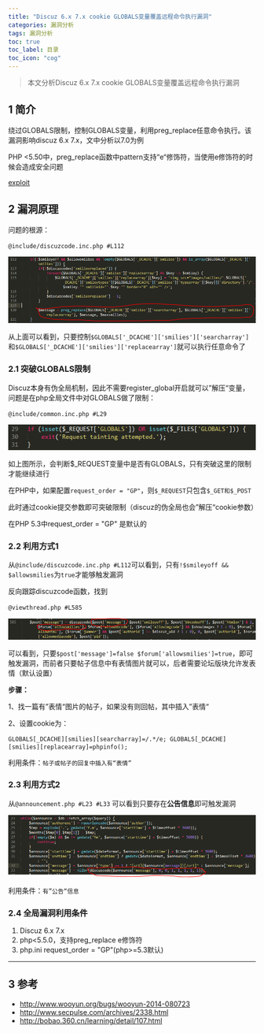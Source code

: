 ```yaml
---
title: "Discuz 6.x 7.x cookie GLOBALS变量覆盖远程命令执行漏洞"
categories: 漏洞分析
tags: 漏洞分析
toc: true
toc_label: 目录
toc_icon: "cog"
---
```


> 本文分析Discuz 6.x 7.x cookie GLOBALS变量覆盖远程命令执行漏洞

## 1 简介

绕过GLOBALS限制，控制GLOBALS变量，利用preg_replace任意命令执行。该漏洞影响discuz 6.x 7.x，文中分析以7.0为例

PHP <5.50中，preg_replace函数中pattern支持“e“修饰符，当使用e修饰符的时候会造成安全问题

[exploit](https://github.com/alpha1e0/pentestdb/blob/master/exploit/cms_discuz_6_x7_x_cookie_rce.py)

## 2 漏洞原理

问题的根源：

`@include/discuzcode.inc.php #L112`

![问题根源](/images/discuz_global_rce_1.png)

从上面可以看到，只要控制`$GLOBALS['_DCACHE']['smilies']['searcharray']`和`$GLOBALS['_DCACHE']['smilies']['replacearray']`就可以执行任意命令了

### 2.1 突破GLOBALS限制

Discuz本身有伪全局机制，因此不需要register_global开启就可以”解压“变量，问题是在php全局文件中对GLOBALS做了限制：

`@include/common.inc.php #L29`

![突破GLOBALS限制](/images/discuz_global_rce_2.png)

如上图所示，会判断$_REQUEST变量中是否有GLOBALS，只有突破这里的限制才能继续进行

在PHP中，如果配置`request_order = "GP"`，则`$_REQUEST`只包含`$_GET和$_POST`

此时通过cookie提交参数即可突破限制（discuz的伪全局也会”解压“cookie参数）

在PHP 5.3中request_order = "GP" 是默认的

### 2.2 利用方式1

从`@include/discuzcode.inc.php #L112`可以看到，只有`!$smileyoff && $allowsmilies`为`true`才能够触发漏洞

反向跟踪discuzcode函数，找到

`@viewthread.php #L585`

![viewthread.php](/images/discuz_global_rce_3.png)

可以看到，只要`$post['message']=false $forum['allowsmilies']=true`，即可触发漏洞，而前者只要帖子信息中有表情图片就可以，后者需要论坛版块允许发表情（默认设置）

**步骤：**

1、找一篇有”表情“图片的帖子，如果没有则回帖，其中插入”表情“

2、设置cookie为：

    GLOBALS[_DCACHE][smilies][searcharray]=/.*/e; GLOBALS[_DCACHE][smilies][replacearray]=phpinfo();

利用条件：`帖子或帖子的回复中插入有“表情”`

### 2.3 利用方式2

从`@announcement.php #L23 #L33` 可以看到只要存在**公告信息**即可触发漏洞

![announcement.php](/images/discuz_global_rce_4.png)

利用条件：`有”公告“信息`

### 2.4 全局漏洞利用条件

1. Discuz 6.x 7.x
2. php<5.5.0，支持preg_replace e修饰符
3. php.ini request_order = "GP"(php>=5.3默认)

---

## 3 参考

- http://www.wooyun.org/bugs/wooyun-2014-080723
- http://www.secpulse.com/archives/2338.html
- http://bobao.360.cn/learning/detail/107.html